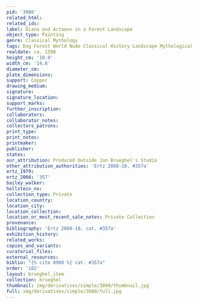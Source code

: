 ```yaml
---
pid: '3080'
related_html: 
related_ids: 
label: Diana and Actaeon in a Forest Landscape
object_type: Painting
genre: Classical Mythology
tags: Dog Forest World Nude Classical History Landscape Mythological
realdate: ca. 1590
height_cm: '10.9'
width_cm: '14.8'
diameter_cm: 
plate_dimensions: 
support: Copper
drawing_medium: 
signature: 
signature_location: 
support_marks: 
further_inscription: 
collaborators: 
collaborator_notes: 
collectors_patrons: 
print_type: 
print_notes: 
printmaker: 
publisher: 
states: 
our_attribution: Produced Outside Jan Brueghel's Studio
other_attribution_authorities: 'Ertz 2008-10, #357a'
ertz_1979: 
ertz_2008: '357'
bailey_walker: 
hollstein_no: 
collection_type: Private
location_country: 
location_city: 
location_collection: 
location_or_most_recent_sale_notes: Private Collection
provenance: 
bibliography: 'Ertz 2008-10, cat. #357a'
exhibition_history: 
related_works: 
copies_and_variants: 
curatorial_files: 
external_resources: 
biblio: "{% cite 8900 %} cat. #357a"
order: '182'
layout: brueghel_item
collection: brueghel
thumbnail: img/derivatives/simple/3080/thumbnail.jpg
full: img/derivatives/simple/3080/full.jpg
---
```

